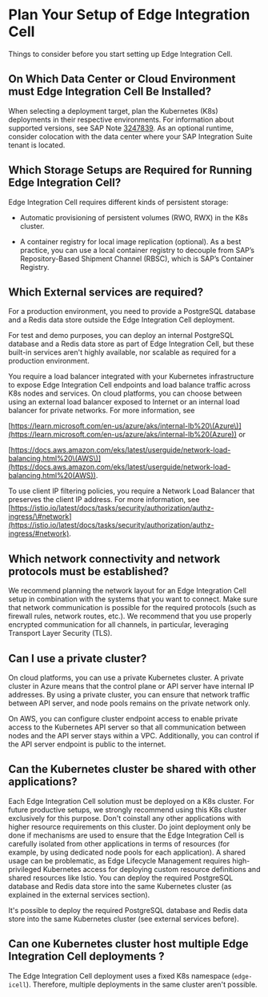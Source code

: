 <!-- loio217fed141b6f43a2ace418fc12fa4e6a -->

# Plan Your Setup of Edge Integration Cell

Things to consider before you start setting up Edge Integration Cell.



<a name="loio217fed141b6f43a2ace418fc12fa4e6a__section_fpm_rt1_mvb"/>

## On Which Data Center or Cloud Environment must Edge Integration Cell Be Installed?

When selecting a deployment target, plan the Kubernetes \(K8s\) deployments in their respective environments. For information about supported versions, see SAP Note [3247839](https://me.sap.com/notes/3247839). As an optional runtime, consider colocation with the data center where your SAP Integration Suite tenant is located.



<a name="loio217fed141b6f43a2ace418fc12fa4e6a__section_dp1_st1_mvb"/>

## Which Storage Setups are Required for Running Edge Integration Cell?

Edge Integration Cell requires different kinds of persistent storage:

-   Automatic provisioning of persistent volumes \(RWO, RWX\) in the K8s cluster.

-   A container registry for local image replication \(optional\). As a best practice, you can use a local container registry to decouple from SAP’s Repository-Based Shipment Channel \(RBSC\), which is SAP’s Container Registry.




<a name="loio217fed141b6f43a2ace418fc12fa4e6a__section_pgp_wkz_xyb"/>

## Which External services are required?

For a production environment, you need to provide a PostgreSQL database and a Redis data store outside the Edge Integration Cell deployment.

For test and demo purposes, you can deploy an internal PostgreSQL database and a Redis data store as part of Edge Integration Cell, but these built-in services aren't highly available, nor scalable as required for a production environment.

You require a load balancer integrated with your Kubernetes infrastructure to expose Edge Integration Cell endpoints and load balance traffic across K8s nodes and services. On cloud platforms, you can choose between using an external load balancer exposed to Internet or an internal load balancer for private networks. For more information, see

[https://learn.microsoft.com/en-us/azure/aks/internal-lb%20\(Azure\)](https://learn.microsoft.com/en-us/azure/aks/internal-lb%20(Azure)) or

[https://docs.aws.amazon.com/eks/latest/userguide/network-load-balancing.html%20\(AWS\)](https://docs.aws.amazon.com/eks/latest/userguide/network-load-balancing.html%20(AWS)).

To use client IP filtering policies, you require a Network Load Balancer that preserves the client IP address. For more information, see [https://istio.io/latest/docs/tasks/security/authorization/authz-ingress/\#network](https://istio.io/latest/docs/tasks/security/authorization/authz-ingress/#network).



<a name="loio217fed141b6f43a2ace418fc12fa4e6a__section_ny1_st1_mvb"/>

## Which network connectivity and network protocols must be established?

We recommend planning the network layout for an Edge Integration Cell setup in combination with the systems that you want to connect. Make sure that network communication is possible for the required protocols \(such as firewall rules, network routes, etc.\). We recommend that you use properly encrypted communication for all channels, in particular, leveraging Transport Layer Security \(TLS\).



<a name="loio217fed141b6f43a2ace418fc12fa4e6a__section_hf4_z4z_xyb"/>

## Can I use a private cluster?

On cloud platforms, you can use a private Kubernetes cluster. A private cluster in Azure means that the control plane or API server have internal IP addresses. By using a private cluster, you can ensure that network traffic between API server, and node pools remains on the private network only.

On AWS, you can configure cluster endpoint access to enable private access to the Kubernetes API server so that all communication between nodes and the API server stays within a VPC. Additionally, you can control if the API server endpoint is public to the internet.



<a name="loio217fed141b6f43a2ace418fc12fa4e6a__section_ofb_st1_mvb"/>

## Can the Kubernetes cluster be shared with other applications?

Each Edge Integration Cell solution must be deployed on a K8s cluster. For future productive setups, we strongly recommend using this K8s cluster exclusively for this purpose. Don't coinstall any other applications with higher resource requirements on this cluster. Do joint deployment only be done if mechanisms are used to ensure that the Edge Integration Cell is carefully isolated from other applications in terms of resources \(for example, by using dedicated node pools for each application\). A shared usage can be problematic, as Edge Lifecycle Management requires high-privileged Kubernetes access for deploying custom resource definitions and shared resources like Istio. You can deploy the required PostgreSQL database and Redis data store into the same Kubernetes cluster \(as explained in the external services section\).

It's possible to deploy the required PostgreSQL database and Redis data store into the same Kubernetes cluster \(see external services before\).



<a name="loio217fed141b6f43a2ace418fc12fa4e6a__section_fgc_st1_mvb"/>

## Can one Kubernetes cluster host multiple Edge Integration Cell deployments ?

The Edge Integration Cell deployment uses a fixed K8s namespace \(`edge-icell`\). Therefore, multiple deployments in the same cluster aren't possible.

